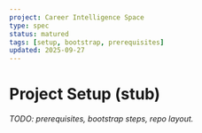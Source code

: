 ```yaml
---
project: Career Intelligence Space
type: spec
status: matured
tags: [setup, bootstrap, prerequisites]
updated: 2025-09-27
---
```


# Project Setup (stub)
_TODO: prerequisites, bootstrap steps, repo layout._
